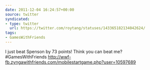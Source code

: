 ```yaml
---
date: 2011-12-04 16:24:57+00:00
source: twitter
syndicated:
- type: twitter
  url: https://twitter.com/roytang/statuses/143365182134042624/
tags:
- GamesWithFriends
---
```


I just beat Spenson by 73 points! Think you can beat me? #GamesWithFriends http://wwf-fb.zyngawithfriends.com/mobilestartgame.php?user=10597689